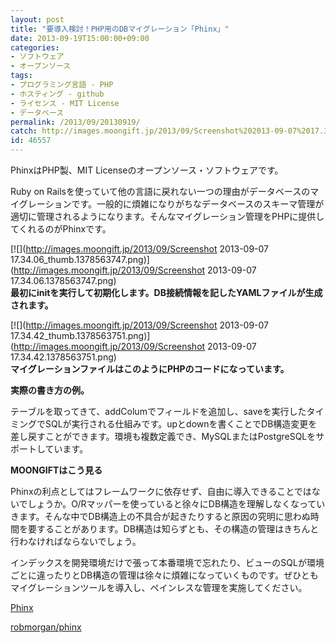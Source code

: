 ```yaml
---
layout: post
title: "要導入検討！PHP用のDBマイグレーション「Phinx」"
date: 2013-09-19T15:00:00+09:00
categories:
- ソフトウェア
- オープンソース
tags: 
- プログラミング言語 - PHP
- ホスティング - github
- ライセンス - MIT License
- データベース
permalink: /2013/09/20130919/
catch: http://images.moongift.jp/2013/09/Screenshot%202013-09-07%2017.34.42_thumb.1378563751.png
id: 46557
---
```

PhinxはPHP製、MIT Licenseのオープンソース・ソフトウェアです。

  
  

Ruby on Railsを使っていて他の言語に戻れない一つの理由がデータベースのマイグレーションです。一般的に煩雑になりがちなデータベースのスキーマ管理が適切に管理されるようになります。そんなマイグレーション管理をPHPに提供してくれるのがPhinxです。

  

[![](http://images.moongift.jp/2013/09/Screenshot 2013-09-07 17.34.06_thumb.1378563747.png)](http://images.moongift.jp/2013/09/Screenshot 2013-09-07 17.34.06.1378563747.png)  
**最初にinitを実行して初期化します。DB接続情報を記したYAMLファイルが生成されます。**

  

[![](http://images.moongift.jp/2013/09/Screenshot 2013-09-07 17.34.42_thumb.1378563751.png)](http://images.moongift.jp/2013/09/Screenshot 2013-09-07 17.34.42.1378563751.png)  
**マイグレーションファイルはこのようにPHPのコードになっています。**

  

<script src="https://gist.github.com/robmorgan/3883258.js"></script>

**実際の書き方の例。**

  

テーブルを取ってきて、addColumでフィールドを追加し、saveを実行したタイミングでSQLが実行される仕組みです。upとdownを書くことでDB構造変更を差し戻すことができます。環境も複数定義でき、MySQLまたはPostgreSQLをサポートしています。

  
  
  

**MOONGIFTはこう見る**

  

Phinxの利点としてはフレームワークに依存せず、自由に導入できることではないでしょうか。O/Rマッパーを使っていると徐々にDB構造を理解しなくなっていきます。そんな中でDB構造上の不具合が起きたりすると原因の究明に思わぬ時間を要することがあります。DB構造は知らずとも、その構造の管理はきちんと行わなければならないでしょう。

  

インデックスを開発環境だけで張って本番環境で忘れたり、ビューのSQLが環境ごとに違ったりとDB構造の管理は徐々に煩雑になっていくものです。ぜひともマイグレーションツールを導入し、ペインレスな管理を実施してください。

  

[Phinx](http://phinx.org/)

  
  

[robmorgan/phinx](https://github.com/robmorgan/phinx)

